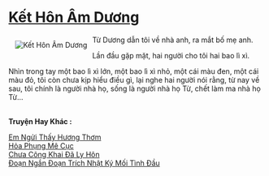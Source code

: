 <a href="https://utruyen.com/ket-hon-am-duong/25331/" title="Kết Hôn Âm Dương"><h1>Kết Hôn Âm Dương</h1></a><div style="display:table"><img align="right" style="float: left; padding: 10px;" src="https://utruyen.com/images/story/200x260/ket-hon-am-duong-1586090863.jpg" alt="Kết Hôn Âm Dương">Từ Dương dẫn tôi về nhà anh, ra mắt bố mẹ anh.<p></p>Lần đầu gặp mặt, hai người cho tôi hai bao lì xì.<p></p>Nhìn trong tay một bao lì xì lớn, một bao lì xì nhỏ, một cái màu đen, một cái màu đỏ, tôi còn chưa kịp hiểu điều gì, lại nghe hai người nói rằng, từ nay về sau, tôi chính là người nhà họ, sống là người nhà họ Từ, chết làm ma nhà họ Từ...</div><p><br><b>Truyện Hay Khác :</b></p><a href="https://utruyen.com/em-ngui-thay-huong-thom/25330/" alt="Em Ngửi Thấy Hương Thơm">Em Ngửi Thấy Hương Thơm</a><br/><a href="https://github.com/quanluxury/ngontinh_sac/tree/master/truyenhay/21469/" alt="Hỏa Phụng Mê Cục">Hỏa Phụng Mê Cục</a><br/><a href="https://github.com/quanluxury/ngontinh_sac/tree/master/truyenhay/18872/" alt="Chưa Công Khai Đã Ly Hôn">Chưa Công Khai Đã Ly Hôn</a><br/><a href="https://github.com/quanluxury/ngontinh_sac/tree/master/truyenhay/19485/" alt="Đoạn Ngắn Đoạn Trích Nhật Ký Mối Tình Đầu">Đoạn Ngắn Đoạn Trích Nhật Ký Mối Tình Đầu</a><br/>